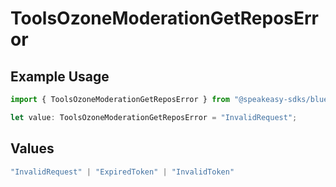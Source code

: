 # ToolsOzoneModerationGetReposError

## Example Usage

```typescript
import { ToolsOzoneModerationGetReposError } from "@speakeasy-sdks/bluesky/models/errors";

let value: ToolsOzoneModerationGetReposError = "InvalidRequest";
```

## Values

```typescript
"InvalidRequest" | "ExpiredToken" | "InvalidToken"
```